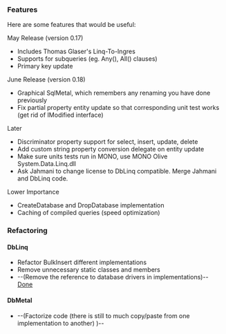 ### Features ###
Here are some features that would be useful:

May Release (version 0.17)

  * Includes Thomas Glaser's Linq-To-Ingres
  * Supports for subqueries (eg. Any(), All() clauses)
  * Primary key update

June Release (version 0.18)

  * Graphical SqlMetal, which remembers any renaming you have done previously
  * Fix partial property entity update so that corresponding unit test works (get rid of IModified interface)

Later

  * Discriminator property support for select, insert, update, delete
  * Add custom string property conversion delegate on entity update
  * Make sure units tests run in MONO, use MONO Olive System.Data.Linq.dll
  * Ask Jahmani to change license to DbLinq compatible. Merge Jahmani and DbLinq code.

Lower Importance

  * CreateDatabase and DropDatabase implementation
  * Caching of compiled queries (speed optimization)

### Refactoring ###
#### DbLinq ####
  * Refactor BulkInsert different implementations
  * Remove unnecessary static classes and members
  * --(Remove the reference to database drivers in implementations)-- [Done](Done.md)

#### DbMetal ####
  * --(Factorize code (there is still to much copy/paste from one implementation to another) )--